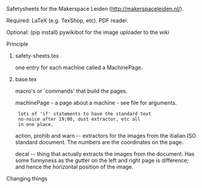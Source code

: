 Safetysheets for the Makerspace Leiden (http://makerspaceleiden.nl/).

Required:
	LaTeX (e.g. TexShop, etc).
	PDF reader.

Optional:
	(pip install) pywikibot for the image uploader to the wiki

Principle

1) safety-sheets.tex

	one entry for each machine called a MachinePage.

2) base.tex
	
	macro's or `commands' that build the pages.

	machinePage - a page about a machine - see file for arguments.
		
		lots of 'if' statements to have the standard text
		no-noice after 19:00, dust extractor, etc all
		in one place.

	action, prohib and warn -- extractors for the images from
		the itialian ISO standard document. The numbers are
		the coordinates on the page.

	decal -- thing that actually extracts the images from the
		document. Has some funnyness as the gutter on the
		left and right page is difference; and hence the
		horizontal position of the image.

Changing things
